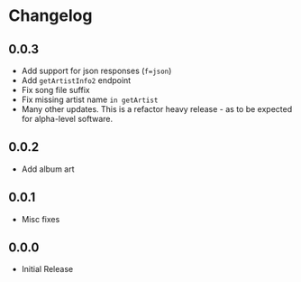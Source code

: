 # Changelog

## 0.0.3
- Add support for json responses (`f=json`)
- Add `getArtistInfo2` endpoint
- Fix song file suffix
- Fix missing artist name `in getArtist`
- Many other updates. This is a refactor heavy release - as to be expected for alpha-level software.

## 0.0.2
- Add album art

## 0.0.1
- Misc fixes

## 0.0.0
- Initial Release
